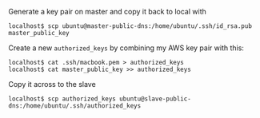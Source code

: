 Generate a key pair on master and copy it back to local with

    localhost$ scp ubuntu@master-public-dns:/home/ubuntu/.ssh/id_rsa.pub master_public_key

Create a new `authorized_keys` by combining my AWS key pair with this:

    localhost$ cat .ssh/macbook.pem > authorized_keys
    localhost$ cat master_public_key >> authorized_keys

Copy it across to the slave

    localhost$ scp authorized_keys ubuntu@slave-public-dns:/home/ubuntu/.ssh/authorized_keys
